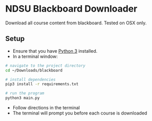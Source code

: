 # NDSU Blackboard Downloader

Download all course content from blackboard. Tested on OSX only.


## Setup
* Ensure that you have [Python 3](https://www.python.org/downloads/) installed.
* In a terminal window:
```bash
# navigate to the project directory
cd ~/Downloads/blackboard

# install dependencies
pip3 install -r requirements.txt

# run the program
python3 main.py
```

* Follow directions in the terminal
* The terminal will prompt you before each course is downloaded